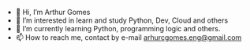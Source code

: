 - 👋 Hi, I’m Arthur Gomes
- 👀 I’m interested in learn and study Python, Dev, Cloud and others
- 🌱 I’m currently learning Python, programming logic and others.
- 📫 How to reach me, contact by e-mail arhurcgomes.eng@gmail.com

<!---
ArthurGomes03/ArthurGomes03 is a ✨ special ✨ repository because its `README.md` (this file) appears on your GitHub profile.
You can click the Preview link to take a look at your changes.
--->
